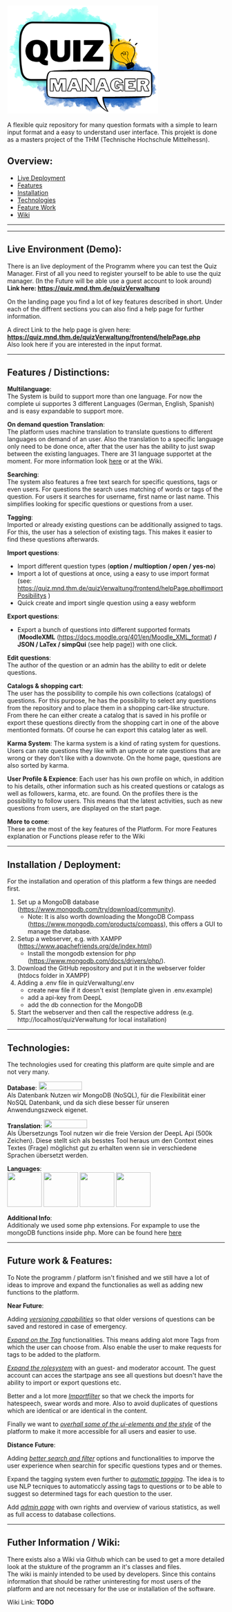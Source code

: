 <img src="media/logoQuizManagerTransparent2.png"  width="350" height="250">

A flexible quiz repository for many question formats with a simple to learn input format and a easy to understand user interface. This projekt is done as a masters project of the THM (Technische Hochschule Mittelhessn).

## Overview: 
- [Live Deployment](#live-environment-demo)
- [Features](#features--distinctions)
- [Installation](#installation--deployment)
- [Technologies](#technologies)
- [Feature Work](#future-work--features)
- [Wiki](#futher-information--wiki)

---
---
## Live Environment (Demo):
There is an live deployment of the Programm where you can test the Quiz Manager. First of all you need to register yourself to be able to use the quiz manager. (In the Future will be able use a guest account to look around) <br>
**Link here: https://quiz.mnd.thm.de/quizVerwaltung**

On the landing page you find a lot of key features described in short. Under each of the diffrent sections you can also find a help page for further information. 

A direct Link to the help page is given here: **https://quiz.mnd.thm.de/quizVerwaltung/frontend/helpPage.php** <br> Also look here if you are interested in the input format.

---

## Features / Distinctions:
**Multilanguage**: <br>
The System is build to support more than one language. For now the complete ui supportes 3 different Languages (German, English, Spanish) and is easy expandable to support more. 

**On demand question Translation**: <br>
The platform uses machine translation to translate questions to different languages on demand of an user. Also the translation to a specific language only need to be done once, after that the user has the ability to just swap between the existing languages. There are 31 language supportet at the moment. For more information look [here](#technologies) or at the Wiki.

**Searching**: <br>
The system also features a free text search for specific questions, tags or even users. For questions the search uses matching of words or tags of the question. For users it searches for username, first name or last name. This simplifies looking for specific questions or questions from a user.

**Tagging**: <br>
Imported or already existing questions can be additionally assigned to tags. For this, the user has a selection of existing tags. This makes it easier to find these questions afterwards.



**Import questions**:
- Import different question types (**option / multioption / open / yes-no**)
- Import a lot of questions at once, using a easy to use import format (see: https://quiz.mnd.thm.de/quizVerwaltung/frontend/helpPage.php#importPosibilitys )
- Quick create and import single question using a easy webform

**Export questions**:
- Export a bunch of questions into different supported formats (**MoodleXML** (https://docs.moodle.org/401/en/Moodle_XML_format) **/ JSON / LaTex / simpQui** (see help page)) with one click.

**Edit questions**: <br>
The author of the question or an admin has the ability to edit or delete questions.

**Catalogs & shopping cart**: <br>
The user has the possibility to compile his own collections (catalogs) of questions. For this purpose, he has the possibility to select any questions from the repository and to place them in a shopping cart-like structure. From there he can either create a catalog that is saved in his profile or export these questions directly from the shopping cart in one of the above mentionted formats. Of course he can export this catalog later as well. 

**Karma System**:
The karma system is a kind of rating system for questions. Users can rate questions they like with an upvote or rate questions that are wrong or they don't like with a downvote. On the home page, questions are also sorted by karma.

**User Profile & Expience**:
Each user has his own profile on which, in addition to his details, other information such as his created questions or catalogs as well as followers, karma, etc. are found.
On the profiles there is the possibility to follow users. This means that the latest activities, such as new questions from users, are displayed on the start page.

**More to come**: <br>
These are the most of the key features of the Platform. For more Features explanation or Functions please refer to the Wiki

---
## Installation / Deployment:
For the installation and operation of this platform a few things are needed first. 
1. Set up a MongoDB database (https://www.mongodb.com/try/download/community). 
    - Note: It is also worth downloading the MongoDB Compass (https://www.mongodb.com/products/compass), this offers a GUI to manage the database.
2. Setup a webserver, e.g. with XAMPP (https://www.apachefriends.org/de/index.html)
    - Install the mongodb extension for php (https://www.mongodb.com/docs/drivers/php/).
3. Download the GitHub repository and put it in the webserver folder (htdocs folder in XAMPP)
4. Adding a .env file in quizVerwaltung/.env
    - create new file if it doesn't exist (template given in .env.example)
    - add a api-key from DeepL
    - add the db connection for the MongoDB
5. Start the webserver and then call the respective address (e.g. http://localhost/quizVerwaltung for local installation)

---
## Technologies:
The technologies used for creating this platform are quite simple and are not very many. 

**Database**:
<img src="https://upload.wikimedia.org/wikipedia/commons/9/93/MongoDB_Logo.svg"  width="100" height="20"> <br>
Als Datenbank Nutzen wir MongoDB (NoSQL), für die Flexibilität einer NoSQL Datenbank, und da sich diese besser für unseren Anwendungszweck eigenet.

**Translation**:
<img src="https://upload.wikimedia.org/wikipedia/commons/e/ed/DeepL_logo.svg"  width="100" height="20"> <br>
Als Übersetzungs Tool nutzen wir die freie Version der DeepL Api (500k Zeichen). Diese stellt sich als besstes Tool heraus um den Context eines Textes (Frage) möglichst gut zu erhalten wenn sie in verschiedene Sprachen übersetzt werden.

**Languages**: <br>
<img src="https://upload.wikimedia.org/wikipedia/commons/2/27/PHP-logo.svg"  width="80" height="80">
<img src="https://upload.wikimedia.org/wikipedia/commons/b/ba/Javascript_badge.svg"  width="80" height="80">
<img src="https://upload.wikimedia.org/wikipedia/commons/d/d5/CSS3_logo_and_wordmark.svg"  width="80" height="80">
<img src="https://upload.wikimedia.org/wikipedia/commons/b/b2/Bootstrap_logo.svg"  width="80" height="80">

**Additional Info**: <br>
Additionaly we used some php extensions. For expample to use the mongoDB functions inside php. More can be found here [here](#futher-information--wiki)

---
## Future work & Features:
To Note the programm / platform isn't finished and we still have a lot of ideas to improve and expand the functionalies as well as adding new functions to the platform.

**Near Future**:

Adding <ins>*versioning capabilities*</ins> so that older versions of questions can be saved and restored in case of emergency.

<ins>*Expand on the Tag*</ins> functionalities. This means adding alot more Tags from which the user can choose from. Also enable the user to make requests for tags to be added to the platform.

<ins>*Expand the rolesystem*</ins> with an guest- and moderator account. The guest account can acces the startpage ans see all questions but doesn't have the ability to import or export questions etc.

Better and a lot more <ins>*Importfilter*</ins> so that we check the imports for hatespeech, swear words and more. Also to avoid duplicates of questions which are identical or are identical in the content.

Finally we want to <ins>*overhall some of the ui-elements and the style*</ins> of the platform to make it more accessible for all users and easier to use. 

**Distance Future**:

Adding <ins>*better search and filter*</ins> options and functionalities to imporve the user experience when searchin for specific questions types and or themes.

Expand the tagging system even further to <ins>*automatic tagging*</ins>. The idea is to use NLP tecniques to automaticcly assing tags to questions or to be able to suggest so determined tags for each question to the user.

Add <ins>*admin page*</ins> with own rights and overview of various statistics, as well as full access to database collections.

---
## Futher Information / Wiki: 
There exists also a Wiki via Github which can be used to get a more detailed look at the stukture of the programm an it's classes and files. <br>
The wiki is mainly intended to be used by developers. Since this contains information that should be rather uninteresting for most users of the platform and are not necessary for the use or installation of the software.

Wiki Link: **TODO**





 
